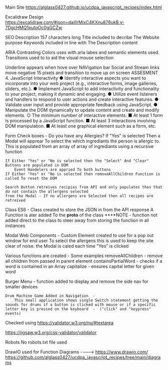 Main Site
https://alglass0427.github.io/ucdpa_javascript_recipes/index.html

Excalidraw Design
https://excalidraw.com/#json=daiIlrMixC4KXnu876ukB,y-7DgcHMQ1putpOc0gGCZw

SEO
Description 157 characters long Title included to decribe The Website purpose Keywords included in line with The Description content

ARIA
Contrasting Colors uses with aria labes and semantic elements used. Transitions used to to aid the visual mouse selection

Underline appears when hove over NAVigation bar
Social and Stream links move negative 15 pixels and transition to move up on screen
ASSESMENT
4. JavaScript Interactivity
● Identify interactive aspects you want to incorporate into your web project (e.g.,
interactive forms, image galleries, sliders, etc.).
● Implement JavaScript to add interactivity and functionality to your project, making
it dynamic and engaging.
● Utilize event listeners and handlers to respond to user actions and create interactive
features.
● Validate user input and provide appropriate feedback using JavaScript.
● Manipulate the DOM dynamically to update content and create and modify
elements.
○ The minimum number of interactive elements.
■ At least 1 form is processed by a JavaScript function.
■ At least 3 interactions involving DOM manipulation.
■ At least one graphical element such as a form, etc.

Form Check boxes  - 
    Do you have any Allergies?
    If "Yes" is selected Then a Modal will apprear To select the which ingrediants the person is allergic to.
    This is populated from an array of array of ingrediants using a recursive function

    If Either "Yes" or "No is selected then the "Select" And "Clear" Buttons are populated in DOM
        Event Handelers are appried To both buttons
    If Either "Yes" or "No is selected then removeAllChildren Function is called To reset the DOM

    Search Button retreives recipies from API and only populates thos that do not contain the allergens selected 
    from the Modal - If no allergens are Selected then all recipes are retreived

Class ES6 - 
    Class created to store the JSON in from the API response
    A Function is ater added To the __proto__ of the class
       ****NOTE  -  function not added direct to the class to steer away from storing the function in all instances

Modal
    Web Components -  Custom Element created to use for a pop out window for end user To select the allergens
    this is used to keep the site clear of noise.
    the Modal is caled each time "Yes" is clicked


Various functions are created - Some examples
        removeAllChildren  -  remove all children from passed in parent element
        containsPartialWord  -  checks if a word is contained in an Array
        capitalize -   ensures capital letter for given word

Burger Menu - 
    function added to display and remove the side nav for smaller devices


    Drum Machine Game Added in Navigation  - 
        This small application shows single Switch statement getting the sounds for drums if a button is clicked with mouse or if a specific letter key is pressed on the keyboard  -  ("click" and "keypress" events)




Checked using
https://validator.w3.org/nu/#textarea

https://jigsaw.w3.org/css-validator/validator

Robots
No robots.txt file used

DrawIO used for Function Diagrams    ---->    https://www.drawio.com/
https://github.com/alglass0427/ucdpa_javascript_recipes/tree/main/diagrams
